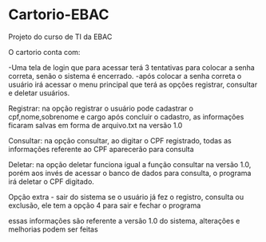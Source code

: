 # Cartorio-EBAC
Projeto do curso de TI da EBAC

O cartorio conta com:

-Uma tela de login que para acessar terá 3 tentativas para colocar a senha correta, senão o sistema é encerrado.
-após colocar a senha correta o usuário irá acessar o menu principal que terá as opções registrar, consultar e deletar usuários.

Registrar:
na opção registrar o usuário pode cadastrar o cpf,nome,sobrenome e cargo após concluir o cadastro, as informações ficaram salvas em forma de arquivo.txt na versão 1.0

Consultar:
na opção consultar, ao digitar o CPF registrado, todas as informações referente ao CPF aparecerão para consulta

Deletar:
na opção deletar funciona igual a função consultar na versão 1.0, porém aos invés de acessar o banco de dados para consulta, o programa irá deletar o CPF digitado.

Opção extra - sair do sistema
se o usuário já fez o registro, consulta ou exclusão, ele tem a opção 4 para sair e fechar o programa

essas informações são referente a versão 1.0 do sistema, alterações e melhorias podem ser feitas
